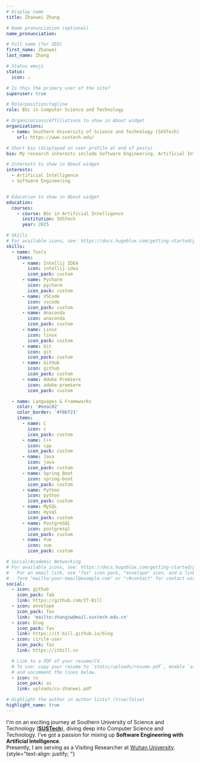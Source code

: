 ```yaml
---
# Display name
title: Zhanwei Zhang

# Name pronunciation (optional)
name_pronunciation: 

# Full name (for SEO)
first_name: Zhanwei
last_name: Zhang

# Status emoji
status:
  icon: ☕️

# Is this the primary user of the site?
superuser: true

# Role/position/tagline
role: BSc in Computer Science and Technology

# Organizations/Affiliations to show in About widget
organizations:
  - name: Southern University of Science and Technology (SUSTech)
    url: https://www.sustech.edu/

# Short bio (displayed in user profile at end of posts)
bio: My research interests include Software Engineering, Artificial Intelligence, and so on.

# Interests to show in About widget
interests:
  - Artificial Intelligence
  - Software Engineering


# Education to show in About widget
education:
  courses:
    - course: BSc in Artificial Intelligence
      institution: SUSTech
      year: 2025

# Skills
# For available icons, see: https://docs.hugoblox.com/getting-started/page-builder/#icons
skills:
  - name: Tools
    items:
      - name: Intellij IDEA
        icon: intellij-idea
        icon_pack: custom
      - name: Pycharm
        icon: pycharm
        icon_pack: custom
      - name: VSCode
        icon: vscode
        icon_pack: custom
      - name: Anaconda
        icon: anaconda
        icon_pack: custom
      - name: Linux
        icon: linux
        icon_pack: custom
      - name: Git
        icon: git
        icon_pack: custom
      - name: GitHub
        icon: github
        icon_pack: custom
      - name: Adobe Premiere
        icon: adobe-premiere
        icon_pack: custom

  - name: Languages & Frameworks
    color: '#eeac02'
    color_border: '#f0bf23'
    items:
      - name: C
        icon: c
        icon_pack: custom
      - name: C++
        icon: cpp
        icon_pack: custom
      - name: Java
        icon: java
        icon_pack: custom
      - name: Spring Boot
        icon: spring-boot
        icon_pack: custom
      - name: Python
        icon: python
        icon_pack: custom
      - name: MySQL
        icon: mysql
        icon_pack: custom
      - name: PostgreSQL
        icon: postgresql
        icon_pack: custom
      - name: Vue
        icon: vue
        icon_pack: custom

# Social/Academic Networking
# For available icons, see: https://docs.hugoblox.com/getting-started/page-builder/#icons
#   For an email link, use "fas" icon pack, "envelope" icon, and a link in the
#   form "mailto:your-email@example.com" or "/#contact" for contact widget.
social:
  - icon: github
    icon_pack: fab
    link: https://github.com/IT-Bill
  - icon: envelope
    icon_pack: fas
    link: 'mailto:zhangzw@mail.sustech.edu.cn'
  - icon: blog
    icon_pack: fas
    link: https://it-bill.github.io/blog
  - icon: circle-user
    icon_pack: fas
    link: https://itbill.cn

  # Link to a PDF of your resume/CV.
  # To use: copy your resume to `static/uploads/resume.pdf`, enable `ai` icons in `params.yaml`,
  # and uncomment the lines below.
  - icon: cv
    icon_pack: ai
    link: uploads/cv-zhanwei.pdf

# Highlight the author in author lists? (true/false)
highlight_name: true
---
```


I'm on an exciting journey at Southern University of Science and Technology (<a href="https://sustech.edu.cn"><strong>SUSTech</strong></a>), diving deep into Computer Science and Technology.
I've got a passion for mixing up <strong>Software Engineering with Artificial Intelligence</strong>.
<br>
Presently, I am serving as a Visiting Researcher at <a href="https://whu.edu.cn">Wuhan University</a>.
{style="text-align: justify; "}
